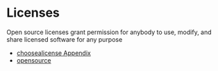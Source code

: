 # Licenses
Open source licenses grant permission for anybody to use, modify, and share licensed software for any purpose

- [choosealicense Appendix](https://choosealicense.com/appendix)
- [opensource](https://opensource.org)

